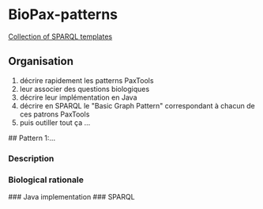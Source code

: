 # BioPax-patterns

[Collection of SPARQL templates](http://www.wikipathways.org/index.php/Help:WikiPathways_Sparql_queries)


## Organisation

1. décrire rapidement les patterns PaxTools 
2. leur associer des questions biologiques 
3. décrire leur implémentation en Java 
4. décrire en SPARQL le "Basic Graph Pattern" correspondant à chacun de ces patrons PaxTools 
5. puis outiller tout ça … 


## Pattern 1:...
### Description
### Biological rationale
### Java implementation
### SPARQL
